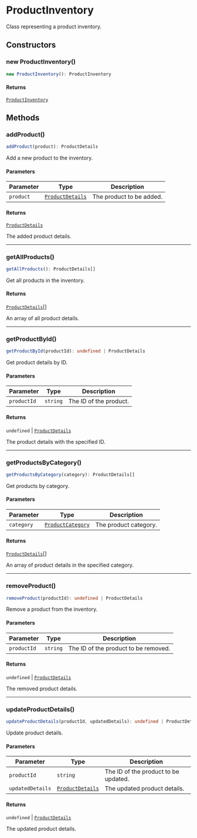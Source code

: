 # ProductInventory

Class representing a product inventory.

## Constructors

### new ProductInventory()

```ts
new ProductInventory(): ProductInventory
```

#### Returns

[`ProductInventory`](ProductInventory.md)

## Methods

### addProduct()

```ts
addProduct(product): ProductDetails
```

Add a new product to the inventory.

#### Parameters

| Parameter | Type | Description |
| ------ | ------ | ------ |
| `product` | [`ProductDetails`](../interfaces/ProductDetails.md) | The product to be added. |

#### Returns

[`ProductDetails`](../interfaces/ProductDetails.md)

The added product details.

***

### getAllProducts()

```ts
getAllProducts(): ProductDetails[]
```

Get all products in the inventory.

#### Returns

[`ProductDetails`](../interfaces/ProductDetails.md)[]

An array of all product details.

***

### getProductById()

```ts
getProductById(productId): undefined | ProductDetails
```

Get product details by ID.

#### Parameters

| Parameter | Type | Description |
| ------ | ------ | ------ |
| `productId` | `string` | The ID of the product. |

#### Returns

`undefined` \| [`ProductDetails`](../interfaces/ProductDetails.md)

The product details with the specified ID.

***

### getProductsByCategory()

```ts
getProductsByCategory(category): ProductDetails[]
```

Get products by category.

#### Parameters

| Parameter | Type | Description |
| ------ | ------ | ------ |
| `category` | [`ProductCategory`](../enumerations/ProductCategory.md) | The product category. |

#### Returns

[`ProductDetails`](../interfaces/ProductDetails.md)[]

An array of product details in the specified category.

***

### removeProduct()

```ts
removeProduct(productId): undefined | ProductDetails
```

Remove a product from the inventory.

#### Parameters

| Parameter | Type | Description |
| ------ | ------ | ------ |
| `productId` | `string` | The ID of the product to be removed. |

#### Returns

`undefined` \| [`ProductDetails`](../interfaces/ProductDetails.md)

The removed product details.

***

### updateProductDetails()

```ts
updateProductDetails(productId, updatedDetails): undefined | ProductDetails
```

Update product details.

#### Parameters

| Parameter | Type | Description |
| ------ | ------ | ------ |
| `productId` | `string` | The ID of the product to be updated. |
| `updatedDetails` | [`ProductDetails`](../interfaces/ProductDetails.md) | The updated product details. |

#### Returns

`undefined` \| [`ProductDetails`](../interfaces/ProductDetails.md)

The updated product details.
